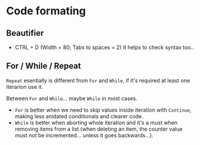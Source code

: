 # Code formating #
## Beautifier ##
* CTRL + D (Width = 80; Tabs to spaces = 2)
It helps to check syntax too..

## For / While / Repeat ##
`Repeat` esentially is different from `For` and `While`, if it's required at least one iterarion use it.

Between `For` and `While`... maybe `While` in most cases.
* `For` is better when we need to skip values inside iteration with `Continue`, making less anidated conditionals and clearer code.
* `While` is better when aborting whole iteration and it's a must when removing items from a list (when deleting an item, the counter value must not be incremented... unless it goes backwards...).
